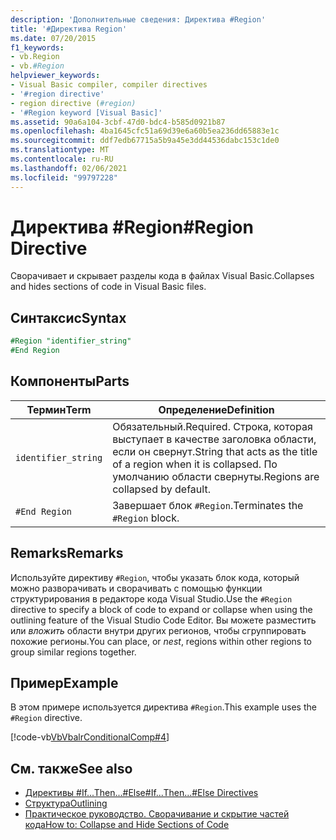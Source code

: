 ```yaml
---
description: 'Дополнительные сведения: Директива #Region'
title: '#Директива Region'
ms.date: 07/20/2015
f1_keywords:
- vb.Region
- vb.#Region
helpviewer_keywords:
- Visual Basic compiler, compiler directives
- '#region directive'
- region directive (#region)
- '#Region keyword [Visual Basic]'
ms.assetid: 90a6a104-3cbf-47d0-bdc4-b585d0921b87
ms.openlocfilehash: 4ba1645cfc51a69d39e6a60b5ea236dd65883e1c
ms.sourcegitcommit: ddf7edb67715a5b9a45e3dd44536dabc153c1de0
ms.translationtype: MT
ms.contentlocale: ru-RU
ms.lasthandoff: 02/06/2021
ms.locfileid: "99797228"
---
```

# <a name="region-directive"></a><span data-ttu-id="2d586-103">Директива #Region</span><span class="sxs-lookup"><span data-stu-id="2d586-103">#Region Directive</span></span>

<span data-ttu-id="2d586-104">Сворачивает и скрывает разделы кода в файлах Visual Basic.</span><span class="sxs-lookup"><span data-stu-id="2d586-104">Collapses and hides sections of code in Visual Basic files.</span></span>  
  
## <a name="syntax"></a><span data-ttu-id="2d586-105">Синтаксис</span><span class="sxs-lookup"><span data-stu-id="2d586-105">Syntax</span></span>  

```vb
#Region "identifier_string"  
#End Region  
```  
  
## <a name="parts"></a><span data-ttu-id="2d586-106">Компоненты</span><span class="sxs-lookup"><span data-stu-id="2d586-106">Parts</span></span>  
  
|<span data-ttu-id="2d586-107">Термин</span><span class="sxs-lookup"><span data-stu-id="2d586-107">Term</span></span>|<span data-ttu-id="2d586-108">Определение</span><span class="sxs-lookup"><span data-stu-id="2d586-108">Definition</span></span>|  
|---|---|  
|`identifier_string`|<span data-ttu-id="2d586-109">Обязательный.</span><span class="sxs-lookup"><span data-stu-id="2d586-109">Required.</span></span> <span data-ttu-id="2d586-110">Строка, которая выступает в качестве заголовка области, если он свернут.</span><span class="sxs-lookup"><span data-stu-id="2d586-110">String that acts as the title of a region when it is collapsed.</span></span> <span data-ttu-id="2d586-111">По умолчанию области свернуты.</span><span class="sxs-lookup"><span data-stu-id="2d586-111">Regions are collapsed by default.</span></span>|  
|`#End Region`|<span data-ttu-id="2d586-112">Завершает блок `#Region`.</span><span class="sxs-lookup"><span data-stu-id="2d586-112">Terminates the `#Region` block.</span></span>|  
  
## <a name="remarks"></a><span data-ttu-id="2d586-113">Remarks</span><span class="sxs-lookup"><span data-stu-id="2d586-113">Remarks</span></span>  

 <span data-ttu-id="2d586-114">Используйте директиву `#Region`, чтобы указать блок кода, который можно разворачивать и сворачивать с помощью функции структурирования в редакторе кода Visual Studio.</span><span class="sxs-lookup"><span data-stu-id="2d586-114">Use the `#Region` directive to specify a block of code to expand or collapse when using the outlining feature of the Visual Studio Code Editor.</span></span> <span data-ttu-id="2d586-115">Вы можете разместить или *вложить* области внутри других регионов, чтобы сгруппировать похожие регионы.</span><span class="sxs-lookup"><span data-stu-id="2d586-115">You can place, or *nest*, regions within other regions to group similar regions together.</span></span>  
  
## <a name="example"></a><span data-ttu-id="2d586-116">Пример</span><span class="sxs-lookup"><span data-stu-id="2d586-116">Example</span></span>  

 <span data-ttu-id="2d586-117">В этом примере используется директива `#Region`.</span><span class="sxs-lookup"><span data-stu-id="2d586-117">This example uses the `#Region` directive.</span></span>  
  
 [!code-vb[VbVbalrConditionalComp#4](~/samples/snippets/visualbasic/VS_Snippets_VBCSharp/VbVbalrConditionalComp/VB/Class1.vb#4)]  
  
## <a name="see-also"></a><span data-ttu-id="2d586-118">См. также</span><span class="sxs-lookup"><span data-stu-id="2d586-118">See also</span></span>

- [<span data-ttu-id="2d586-119">Директивы #If...Then...#Else</span><span class="sxs-lookup"><span data-stu-id="2d586-119">#If...Then...#Else Directives</span></span>](if-then-else-directives.md)
- [<span data-ttu-id="2d586-120">Структура</span><span class="sxs-lookup"><span data-stu-id="2d586-120">Outlining</span></span>](/visualstudio/ide/outlining)
- [<span data-ttu-id="2d586-121">Практическое руководство. Сворачивание и скрытие частей кода</span><span class="sxs-lookup"><span data-stu-id="2d586-121">How to: Collapse and Hide Sections of Code</span></span>](../../programming-guide/program-structure/how-to-collapse-and-hide-sections-of-code.md)
